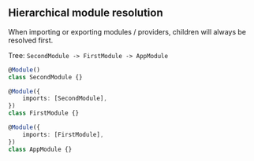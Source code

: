 ## Hierarchical module resolution
When importing or exporting modules / providers, children will always be resolved first.

Tree: `SecondModule -> FirstModule -> AppModule`

```ts
@Module()
class SecondModule {}

@Module({
    imports: [SecondModule],
})
class FirstModule {}

@Module({
    imports: [FirstModule],
})
class AppModule {}
```